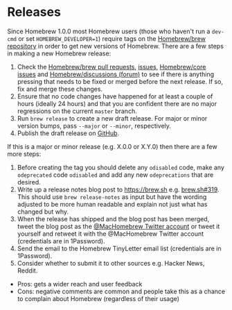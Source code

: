 # Releases

Since Homebrew 1.0.0 most Homebrew users (those who haven't run a `dev-cmd` or
set `HOMEBREW_DEVELOPER=1`) require tags on the [Homebrew/brew repository](https://github.com/homebrew/brew)
in order to get new versions of Homebrew. There are a few steps in making a new
Homebrew release:

1. Check the [Homebrew/brew pull requests](https://github.com/homebrew/brew/pulls),
   [issues](https://github.com/homebrew/brew/issues),
   [Homebrew/core issues](https://github.com/homebrew/homebrew-core/issues) and
   [Homebrew/discussions (forum)](https://github.com/homebrew/discussions/discussions) to see if there is
   anything pressing that needs to be fixed or merged before the next release.
   If so, fix and merge these changes.
2. Ensure that no code changes have happened for at least a couple of hours (ideally 24 hours)
   and that you are confident there are no major regressions on the current `master`
   branch.
3. Run `brew release` to create a new draft release. For major or minor version bumps,
   pass `--major` or `--minor`, respectively.
4. Publish the draft release on [GitHub](https://github.com/Homebrew/brew/releases).

If this is a major or minor release (e.g. X.0.0 or X.Y.0) then there are a few more steps:

1. Before creating the tag you should delete any `odisabled` code, make any
   `odeprecated` code `odisabled` and add any new `odeprecations` that are
   desired.
2. Write up a release notes blog post to <https://brew.sh>
   e.g. [brew.sh#319](https://github.com/Homebrew/brew.sh/pull/319).
   This should use `brew release-notes` as input but have the wording adjusted
   to be more human readable and explain not just what has changed but why.
3. When the release has shipped and the blog post has been merged, tweet the
   blog post as the [@MacHomebrew Twitter account](https://twitter.com/MacHomebrew)
   or tweet it yourself and retweet it with the @MacHomebrew Twitter account
   (credentials are in 1Password).
4. Send the email to the Homebrew TinyLetter email list (credentials are in
   1Password).
5. Consider whether to submit it to other sources e.g. Hacker News, Reddit.

  - Pros: gets a wider reach and user feedback
  - Cons: negative comments are common and people take this as a chance to
          complain about Homebrew (regardless of their usage)
